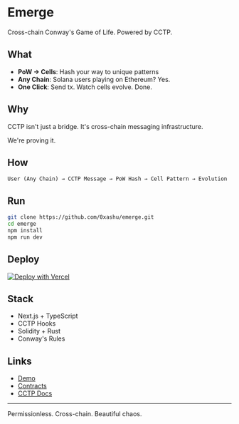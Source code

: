 # Emerge

Cross-chain Conway's Game of Life. Powered by CCTP.

## What

- **PoW → Cells**: Hash your way to unique patterns
- **Any Chain**: Solana users playing on Ethereum? Yes.
- **One Click**: Send tx. Watch cells evolve. Done.

## Why

CCTP isn't just a bridge. It's cross-chain messaging infrastructure.

We're proving it.

## How

```
User (Any Chain) → CCTP Message → PoW Hash → Cell Pattern → Evolution
```

## Run

```bash
git clone https://github.com/0xashu/emerge.git
cd emerge
npm install
npm run dev
```

## Deploy

[![Deploy with Vercel](https://vercel.com/button)](https://vercel.com/new/clone?repository-url=https://github.com/yourusername/emerge)

## Stack

- Next.js + TypeScript
- CCTP Hooks
- Solidity + Rust
- Conway's Rules

## Links

- [Demo](#)
- [Contracts](#)
- [CCTP Docs](https://developers.circle.com/stablecoins/docs/cctp-getting-started)

---

Permissionless. Cross-chain. Beautiful chaos.
